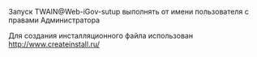 Запуск TWAIN@Web-iGov-sutup выполнять от имени пользователя с правами Администратора

Для создания инсталляционного файла использован http://www.createinstall.ru/